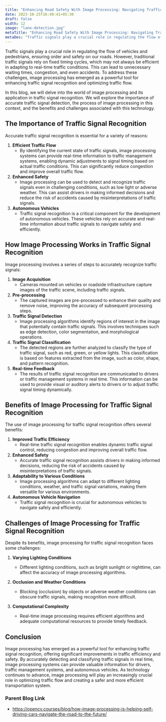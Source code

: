 ```yaml
---
title: "Enhancing Road Safety With Image Processing: Navigating Traffic Signal"
date: 2023-10-25T16:49:41+05:30
draft: false
width: 12
image: "lane-detection.jpg"
metaTitle: "Enhancing Road Safety With Image Processing: Navigating Traffic Signal | Open CV Courses"
metaDes: "Traffic signals play a crucial role in regulating the flow of vehicles and pedestrians, ensuring order and safety on our roads. However, traditional traffic signals rely on fixed timing cycles, which may not always be efficient in adapting to real-time traffic conditions. This can lead to unnecessary waiting times, congestion, and even accidents. | Open CV Courses | traffic signal | traffic light"
---
```


Traffic signals play a crucial role in regulating the flow of vehicles and pedestrians, ensuring order and safety on our roads. However, traditional traffic signals rely on fixed timing cycles, which may not always be efficient in adapting to real-time traffic conditions. This can lead to unnecessary waiting times, congestion, and even accidents. To address these challenges, image processing has emerged as a powerful tool for enhancing traffic signal recognition and optimizing traffic flow. <!--more-->

In this blog, we will delve into the world of image processing and its application in traffic signal recognition. We will explore the importance of accurate traffic signal detection, the process of image processing in this context, and the benefits and challenges associated with this technology.

## The Importance of Traffic Signal Recognition

Accurate traffic signal recognition is essential for a variety of reasons:

1. **Efficient Traffic Flow** 
    - By identifying the current state of traffic signals, image processing systems can provide real-time information to traffic management systems, enabling dynamic adjustments to signal timing based on actual traffic conditions. This can significantly reduce congestion and improve overall traffic flow.   
2. **Enhanced Safety** 
    - Image processing can be used to detect and recognize traffic signals even in challenging conditions, such as low light or adverse weather. This can assist drivers in making informed decisions and reduce the risk of accidents caused by misinterpretations of traffic signals.
3. **Autonomous Vehicles** 
    - Traffic signal recognition is a critical component for the development of autonomous vehicles. These vehicles rely on accurate and real-time information about traffic signals to navigate safely and efficiently.

## How Image Processing Works in Traffic Signal Recognition

Image processing involves a series of steps to accurately recognize traffic signals:

1. **Image Acquisition** 
    - Cameras mounted on vehicles or roadside infrastructure capture images of the traffic scene, including traffic signals.
2. **Pre-processing** 
    - The captured images are pre-processed to enhance their quality and remove noise, improving the accuracy of subsequent processing steps.
3. **Traffic Signal Detection** 
    - Image processing algorithms identify regions of interest in the image that potentially contain traffic signals. This involves techniques such as edge detection, color segmentation, and morphological operations.
4. **Traffic Signal Classification** 
    - The detected regions are further analyzed to classify the type of traffic signal, such as red, green, or yellow lights. This classification is based on features extracted from the image, such as color, shape, and pattern recognition.
5. **Real-time Feedback** 
    - The results of traffic signal recognition are communicated to drivers or traffic management systems in real time. This information can be used to provide visual or auditory alerts to drivers or to adjust traffic signal timing dynamically.

## Benefits of Image Processing for Traffic Signal Recognition

The use of image processing for traffic signal recognition offers several benefits:

1. **Improved Traffic Efficiency** 
    - Real-time traffic signal recognition enables dynamic traffic signal control, reducing congestion and improving overall traffic flow.
2. **Enhanced Safety** 
    - Accurate traffic signal recognition assists drivers in making informed decisions, reducing the risk of accidents caused by misinterpretations of traffic signals.
3. **Adaptability to Various Conditions** 
    - Image processing algorithms can adapt to different lighting conditions, weather, and traffic signal variations, making them versatile for various environments.
4. **Autonomous Vehicle Navigation** 
    - Traffic signal recognition is crucial for autonomous vehicles to navigate safely and efficiently.

## Challenges of Image Processing for Traffic Signal Recognition

Despite its benefits, image processing for traffic signal recognition faces some challenges:

1. **Varying Lighting Conditions** 
    - Different lighting conditions, such as bright sunlight or nighttime, can affect the accuracy of image processing algorithms.

2. **Occlusion and Weather Conditions** 
    - Blocking (occlusion) by objects or adverse weather conditions can obscure traffic signals, making recognition more difficult.

3. **Computational Complexity** 
    - Real-time image processing requires efficient algorithms and adequate computational resources to provide timely feedback.

## Conclusion

Image processing has emerged as a powerful tool for enhancing traffic signal recognition, offering significant improvements in traffic efficiency and safety. By accurately detecting and classifying traffic signals in real time, image processing systems can provide valuable information for drivers, traffic management systems, and autonomous vehicles. As technology continues to advance, image processing will play an increasingly crucial role in optimizing traffic flow and creating a safer and more efficient transportation system.

### Parent Blog Link

- https://opencv.courses/blog/how-image-processing-is-helping-self-driving-cars-navigate-the-road-to-the-future/
